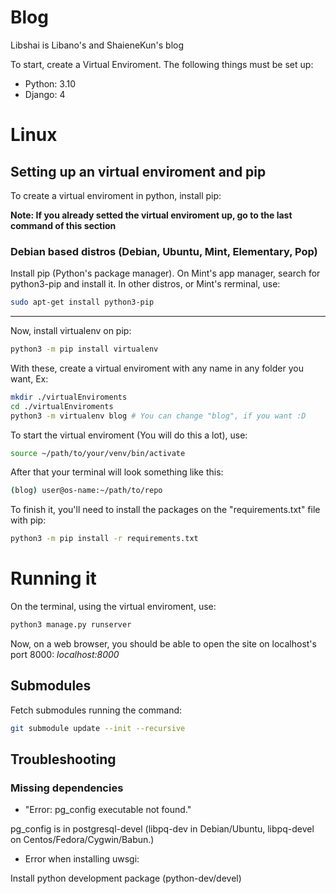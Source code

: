 # Blog

Libshai is Libano's and ShaieneKun's blog

To start, create a Virtual Enviroment. The following things must be set up:

- Python: 3.10
- Django: 4

# Linux

## Setting up an virtual enviroment and pip

To create a virtual enviroment in python, install pip:

**Note: If you already setted the virtual enviroment up, go to the last command of this section**

### Debian based distros (Debian, Ubuntu, Mint, Elementary, Pop)

Install pip (Python's package manager).
On Mint's app manager, search for python3-pip and install it.
In other distros, or Mint's rerminal, use:

```bash
sudo apt-get install python3-pip
```
***
Now, install virtualenv on pip:

```bash
python3 -m pip install virtualenv
```

With these, create a virtual enviroment with any name in any folder you want, Ex:

```bash
mkdir ./virtualEnviroments
cd ./virtualEnviroments
python3 -m virtualenv blog # You can change "blog", if you want :D
```

To start the virtual enviroment (You will do this a lot), use:

```bash
source ~/path/to/your/venv/bin/activate
```

After that your terminal will look something like this:

```bash
(blog) user@os-name:~/path/to/repo
```

To finish it, you'll need to install the packages on the "requirements.txt" file with pip:

```bash
python3 -m pip install -r requirements.txt
```
# Running it

On the terminal, using the virtual enviroment, use:

```bash
python3 manage.py runserver
```

Now, on a web browser, you should be able to open the site on localhost's port 8000: *localhost:8000*

## Submodules

Fetch submodules running the command:

```bash
git submodule update --init --recursive
```

## Troubleshooting

### Missing dependencies


- "Error: pg_config executable not found."

pg_config is in postgresql-devel (libpq-dev in Debian/Ubuntu, libpq-devel on Centos/Fedora/Cygwin/Babun.)

- Error when installing uwsgi:

Install python development package (python-dev/devel)
